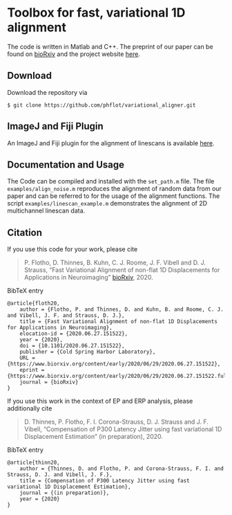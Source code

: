 # Toolbox for fast, variational 1D alignment

The code is written in Matlab and C++. The preprint of our paper can be found on [bioRxiv](https://www.biorxiv.org/content/10.1101/2020.06.27.151522v1) and the project website [here](https://phflot.github.io/variational_aligner/).

## Download

Download the repository via
```
$ git clone https://github.com/phflot/variational_aligner.git
```

## ImageJ and Fiji Plugin

An ImageJ and Fiji plugin for the alignment of linescans is available [here](https://github.com/phflot/variational_aligner_IJ).

## Documentation and Usage

The Code can be compiled and installed with the ```set_path.m``` file. The file ```examples/align_noise.m``` reproduces the alignment of random data from our paper and can be referred to for the usage of the alignment functions. The script ```examples/linescan_example.m``` demonstrates the alignment of 2D multichannel linescan data. 

## Citation
If you use this code for your work, please cite
  
> P. Flotho, D. Thinnes, B. Kuhn, C. J. Roome, J. F. Vibell and D. J. Strauss, “Fast Variational Alignment of non-flat 1D Displacements for Applications in Neuroimaging” [bioRxiv](https://www.biorxiv.org/content/10.1101/2020.06.27.151522v1), 2020. 

BibTeX entry
```
@article{floth20,
    author = {Flotho, P. and Thinnes, D. and Kuhn, B. and Roome, C. J. and Vibell, J. F. and Strauss, D. J.},
    title = {Fast Variational Alignment of non-flat 1D Displacements for Applications in Neuroimaging},
	elocation-id = {2020.06.27.151522},
	year = {2020},
	doi = {10.1101/2020.06.27.151522},
	publisher = {Cold Spring Harbor Laboratory},
	URL = {https://www.biorxiv.org/content/early/2020/06/29/2020.06.27.151522},
	eprint = {https://www.biorxiv.org/content/early/2020/06/29/2020.06.27.151522.full.pdf},
	journal = {bioRxiv}
}
```

If you use this work in the context of EP and ERP analysis, please additionally cite

> D. Thinnes, P. Flotho, F. I. Corona-Strauss, D. J. Strauss and J. F. Vibell, “Compensation of P300 Latency Jitter using fast variational 1D Displacement Estimation” (in preparation), 2020. 

BibTeX entry
```
@article{thinn20,
    author = {Thinnes, D. and Flotho, P. and Corona-Strauss, F. I. and Strauss, D. J. and Vibell, J. F.},
    title = {Compensation of P300 Latency Jitter using fast variational 1D Displacement Estimation},
    journal = {(in preparation)},
    year = {2020}
}
```